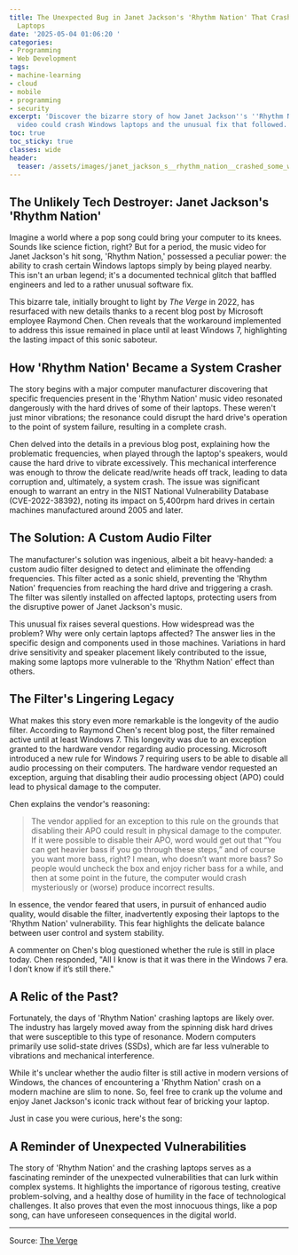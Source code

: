 ```yaml
---
title: The Unexpected Bug in Janet Jackson's 'Rhythm Nation' That Crashed Windows
  Laptops
date: '2025-05-04 01:06:20 '
categories:
- Programming
- Web Development
tags:
- machine-learning
- cloud
- mobile
- programming
- security
excerpt: 'Discover the bizarre story of how Janet Jackson''s ''Rhythm Nation'' music
  video could crash Windows laptops and the unusual fix that followed. '
toc: true
toc_sticky: true
classes: wide
header:
  teaser: /assets/images/janet_jackson_s__rhythm_nation__crashed_some_windo_20250504010620.png
---
```


## The Unlikely Tech Destroyer: Janet Jackson's 'Rhythm Nation'

Imagine a world where a pop song could bring your computer to its knees. Sounds like science fiction, right? But for a period, the music video for Janet Jackson's hit song, 'Rhythm Nation,' possessed a peculiar power: the ability to crash certain Windows laptops simply by being played nearby. This isn't an urban legend; it's a documented technical glitch that baffled engineers and led to a rather unusual software fix.

This bizarre tale, initially brought to light by *The Verge* in 2022, has resurfaced with new details thanks to a recent blog post by Microsoft employee Raymond Chen. Chen reveals that the workaround implemented to address this issue remained in place until at least Windows 7, highlighting the lasting impact of this sonic saboteur.

## How 'Rhythm Nation' Became a System Crasher

The story begins with a major computer manufacturer discovering that specific frequencies present in the 'Rhythm Nation' music video resonated dangerously with the hard drives of some of their laptops. These weren't just minor vibrations; the resonance could disrupt the hard drive's operation to the point of system failure, resulting in a complete crash.

Chen delved into the details in a previous blog post, explaining how the problematic frequencies, when played through the laptop's speakers, would cause the hard drive to vibrate excessively. This mechanical interference was enough to throw the delicate read/write heads off track, leading to data corruption and, ultimately, a system crash. The issue was significant enough to warrant an entry in the NIST National Vulnerability Database (CVE-2022-38392), noting its impact on 5,400rpm hard drives in certain machines manufactured around 2005 and later.

## The Solution: A Custom Audio Filter

The manufacturer's solution was ingenious, albeit a bit heavy-handed: a custom audio filter designed to detect and eliminate the offending frequencies. This filter acted as a sonic shield, preventing the 'Rhythm Nation' frequencies from reaching the hard drive and triggering a crash. The filter was silently installed on affected laptops, protecting users from the disruptive power of Janet Jackson's music.

This unusual fix raises several questions. How widespread was the problem? Why were only certain laptops affected? The answer lies in the specific design and components used in those machines. Variations in hard drive sensitivity and speaker placement likely contributed to the issue, making some laptops more vulnerable to the 'Rhythm Nation' effect than others.

## The Filter's Lingering Legacy

What makes this story even more remarkable is the longevity of the audio filter. According to Raymond Chen's recent blog post, the filter remained active until at least Windows 7. This longevity was due to an exception granted to the hardware vendor regarding audio processing. Microsoft introduced a new rule for Windows 7 requiring users to be able to disable all audio processing on their computers. The hardware vendor requested an exception, arguing that disabling their audio processing object (APO) could lead to physical damage to the computer.

Chen explains the vendor's reasoning:

> The vendor applied for an exception to this rule on the grounds that disabling their APO could result in physical damage to the computer. If it were possible to disable their APO, word would get out that “You can get heavier bass if you go through these steps,” and of course you want more bass, right? I mean, who doesn’t want more bass? So people would uncheck the box and enjoy richer bass for a while, and then at some point in the future, the computer would crash mysteriously or (worse) produce incorrect results.

In essence, the vendor feared that users, in pursuit of enhanced audio quality, would disable the filter, inadvertently exposing their laptops to the 'Rhythm Nation' vulnerability. This fear highlights the delicate balance between user control and system stability.

A commenter on Chen's blog questioned whether the rule is still in place today. Chen responded, "All I know is that it was there in the Windows 7 era. I don’t know if it’s still there."

## A Relic of the Past?

Fortunately, the days of 'Rhythm Nation' crashing laptops are likely over. The industry has largely moved away from the spinning disk hard drives that were susceptible to this type of resonance. Modern computers primarily use solid-state drives (SSDs), which are far less vulnerable to vibrations and mechanical interference. 

While it's unclear whether the audio filter is still active in modern versions of Windows, the chances of encountering a 'Rhythm Nation' crash on a modern machine are slim to none. So, feel free to crank up the volume and enjoy Janet Jackson's iconic track without fear of bricking your laptop. 

Just in case you were curious, here's the song:

<figure class="wp-block-embed is-type-video is-provider-youtube wp-block-embed-youtube"><div class="wp-block-embed__wrapper">
<div><div></div></div>
</div></figure>

## A Reminder of Unexpected Vulnerabilities

The story of 'Rhythm Nation' and the crashing laptops serves as a fascinating reminder of the unexpected vulnerabilities that can lurk within complex systems. It highlights the importance of rigorous testing, creative problem-solving, and a healthy dose of humility in the face of technological challenges. It also proves that even the most innocuous things, like a pop song, can have unforeseen consequences in the digital world.

---

Source: [The Verge](https://www.theverge.com/news/660747/janet-jackson-rhythm-nation-windows-hard-drives-laptops-crash)